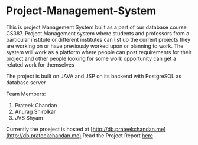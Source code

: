 Project-Management-System
=========================

This is project Management System built as a part of our database course CS387. 
Project Management system where students and professors from a particular institute or different institutes can list up the current projects they are working on or have previously worked upon or planning to work. The system will work as a platform where people can post requirements for their project and other people looking for some work opportunity can get a related work for themselves 

The project is built on JAVA and JSP on its backend with PostgreSQL as database  server

Team Members:

1. Prateek Chandan
2. Anurag Shirolkar
3. JVS Shyam

Currently the proeject is hosted at [http://db.prateekchandan.me](http://db.prateekchandan.me)
Read the Project Report [here](https://docs.google.com/document/d/1-EDrMOGLBnncTV5JxzkNxD_UreJaI_xLCWFkHVq4e6I/edit?usp=sharing)
